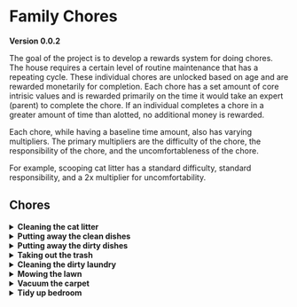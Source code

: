 # Family Chores

**Version 0.0.2**

The goal of the project is to develop a rewards system for doing chores.  The house requires a certain level of routine maintenance that has a repeating cycle.  These individual chores are unlocked based on age and are rewarded monetarily for completion.  Each chore has a set amount of core intrisic values and is rewarded primarily on the time it would take an expert (parent) to complete the chore.  If an individual completes a chore in a greater amount of time than alotted, no additional money is rewarded.

Each chore, while having a baseline time amount, also has varying multipliers.  The primary multipliers are the difficulty of the chore, the responsibility of the chore, and the uncomfortableness of the chore.

For example, scooping cat litter has a standard difficulty, standard responsibility, and a 2x multiplier for uncomfortability.

## Chores

<details>
    <summary><b>Cleaning the cat litter</b></summary>
    - time: about 5 minutes
    - comfort: very uncomfortable
    - responsibility: everyone is responsible
    - frequency : weekly
</details>
<details>
    <summary><b>Putting away the clean dishes</b></summary>
    - time: about 4 minutes
    - comfort: comfortable
    - responsibility: semi-responsible
    - frequency : weekly
</details>
<details>
    <summary><b>Putting away the dirty dishes</b></summary>
    - time: about 4 minutes
    - comfort: somewhat uncomfortable
    - responsibility: semi-responsible
    - frequency : weekly
</details>
<details>
    <summary><b>Taking out the trash</b></summary>
    - time: about 5 minutes
    - comfort: uncomfortable
    - responsibility: everyone is responsible
    - frequency : weekly
</details>
<details>
    <summary><b>Cleaning the dirty laundry</b></summary>
    - time: about 5 minutes
    - comfort: comfortable
    - responsibility: semi-responsible
    - frequency : weekly
</details>
<details>
    <summary><b>Mowing the lawn</b></summary>
    - time: about 30 minutes
    - comfort: comfortable
    - responsibility: everyone is responsible
    - frequency : weekly
</details>
<details>
    <summary><b>Vacuum the carpet</b></summary>
    - time: about 30 minutes
    - comfort: comfortable
    - responsibility: semi-responsible
    - frequency : weekly
</details>
<details>
    <summary><b>Tidy up bedroom</b></summary>
    - time: about 10 minutes
    - comfort: comfortable
    - responsibility: everyone is responsible
    - frequency : twice a week
</details>